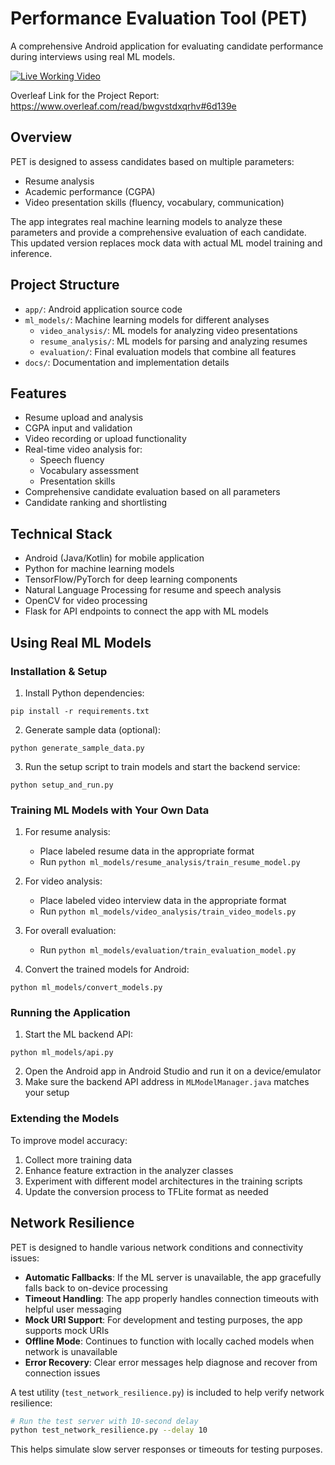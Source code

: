 # Performance Evaluation Tool (PET)

A comprehensive Android application for evaluating candidate performance during interviews using real ML models.

[![Live Working Video](https://github.com/user-attachments/assets/09092d3f-1bd5-4546-b01d-cd11a43e8c0d)](https://drive.google.com/file/d/1soBkk-BFoFTxkaIB4Rg-ydKMeg68UbCO/view?usp=sharing)

Overleaf Link for the Project Report: https://www.overleaf.com/read/bwgvstdxqrhv#6d139e

## Overview

PET is designed to assess candidates based on multiple parameters:

-   Resume analysis
-   Academic performance (CGPA)
-   Video presentation skills (fluency, vocabulary, communication)

The app integrates real machine learning models to analyze these parameters and provide a comprehensive evaluation of each candidate. This updated version replaces mock data with actual ML model training and inference.

## Project Structure

-   `app/`: Android application source code
-   `ml_models/`: Machine learning models for different analyses
    -   `video_analysis/`: ML models for analyzing video presentations
    -   `resume_analysis/`: ML models for parsing and analyzing resumes
    -   `evaluation/`: Final evaluation models that combine all features
-   `docs/`: Documentation and implementation details

## Features

-   Resume upload and analysis
-   CGPA input and validation
-   Video recording or upload functionality
-   Real-time video analysis for:
    -   Speech fluency
    -   Vocabulary assessment
    -   Presentation skills
-   Comprehensive candidate evaluation based on all parameters
-   Candidate ranking and shortlisting

## Technical Stack

-   Android (Java/Kotlin) for mobile application
-   Python for machine learning models
-   TensorFlow/PyTorch for deep learning components
-   Natural Language Processing for resume and speech analysis
-   OpenCV for video processing
-   Flask for API endpoints to connect the app with ML models

## Using Real ML Models

### Installation & Setup

1. Install Python dependencies:

```
pip install -r requirements.txt
```

2. Generate sample data (optional):

```
python generate_sample_data.py
```

3. Run the setup script to train models and start the backend service:

```
python setup_and_run.py
```

### Training ML Models with Your Own Data

1. For resume analysis:

    - Place labeled resume data in the appropriate format
    - Run `python ml_models/resume_analysis/train_resume_model.py`

2. For video analysis:

    - Place labeled video interview data in the appropriate format
    - Run `python ml_models/video_analysis/train_video_models.py`

3. For overall evaluation:

    - Run `python ml_models/evaluation/train_evaluation_model.py`

4. Convert the trained models for Android:

```
python ml_models/convert_models.py
```

### Running the Application

1. Start the ML backend API:

```
python ml_models/api.py
```

2. Open the Android app in Android Studio and run it on a device/emulator
3. Make sure the backend API address in `MLModelManager.java` matches your setup

### Extending the Models

To improve model accuracy:

1. Collect more training data
2. Enhance feature extraction in the analyzer classes
3. Experiment with different model architectures in the training scripts
4. Update the conversion process to TFLite format as needed

## Network Resilience

PET is designed to handle various network conditions and connectivity issues:

-   **Automatic Fallbacks**: If the ML server is unavailable, the app gracefully falls back to on-device processing
-   **Timeout Handling**: The app properly handles connection timeouts with helpful user messaging
-   **Mock URI Support**: For development and testing purposes, the app supports mock URIs
-   **Offline Mode**: Continues to function with locally cached models when network is unavailable
-   **Error Recovery**: Clear error messages help diagnose and recover from connection issues

A test utility (`test_network_resilience.py`) is included to help verify network resilience:

```bash
# Run the test server with 10-second delay
python test_network_resilience.py --delay 10
```

This helps simulate slow server responses or timeouts for testing purposes.
